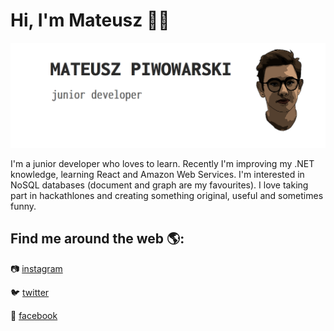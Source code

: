 # Hi, I'm Mateusz 👋:nerd_face:
<img src="https://github.com/matpiwowarski/matpiwowarski/blob/master/png/header.png?raw=true">

I'm a junior developer who loves to learn. Recently I'm improving my .NET knowledge, learning React and Amazon Web Services.
I'm interested in NoSQL databases (document and graph are my favourites). I love taking part in hackathlones and creating something original, useful and sometimes funny.
## Find me around the web 🌎:
:camera: <a href="https://www.instagram.com/pentahombre/">instagram</a>

:bird: <a href="https://twitter.com/pentahombre">twitter</a>

:speech_balloon: <a href="https://www.facebook.com/matihombre">facebook</a>

<!--
**matpiwowarski/matpiwowarski** is a ✨ _special_ ✨ repository because its `README.md` (this file) appears on your GitHub profile.

Here are some ideas to get you started:

- 🔭 I’m currently working on ...
- 🌱 I’m currently learning ...
- 👯 I’m looking to collaborate on ...
- 🤔 I’m looking for help with ...
- 💬 Ask me about ...
- 📫 How to reach me: ...
- 😄 Pronouns: ...
- ⚡ Fun fact: ...
-->
